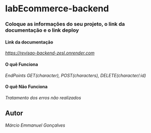 # labEcommerce-backend


### Coloque as informações do seu projeto, o link da documentação e o link deploy

#### Link da documentação

*https://revisao-backend-zesl.onrender.com*

#### O quê Funciona

*EndPoints GET(character), POST(characters), DELETE(character/:id)*

#### O quê  Não Funciona 

*Tratamento dos erros não realizados*

## Autor

*Márcio Emmanuel Gonçalves*
